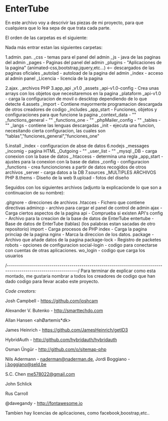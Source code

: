 # EnterTube
En este archivo voy a descrivir las piezas de mi proyecto, para que cualquiera que lo lea sepa de que trata cada parte.

El orden de las carpetas es el siguiente:

Nada más entrar estan las siguientes carpetas:

1.admin. pan.
      _css - temas para el panel del admin
      _js - java de las paginas del admin
      _pages - Paginas del panel del admin
      _plugins - "Aplicaciones de la pagina" (animated-css,bootstrap,jquery,etc...) <-- descargados de las paginas oficiales
      _autolad - autoload de la pagina del admin
      _index - acceso al admin panel
      _Licencia - licencia de la pagina
      
2.ajax.
      _archivos PHP
3.app_api
      _v1.0
        _assets
        _api-v1.0-config - Crea unas arrays con los objetos que necesitaremos en la pagina
        _plataform
        _api-v1.0 - carga la configuracion de movil o descktop dependiendo de lo que detecte
4.assets
        _import - Contiene mayormente programacion descargada de otros creadores de codigo
        _includes
               _app_start - Funciones, objetos y configuraciones para que funcione la pagina
               _context_data - ""
               _functions_general - ""
               _functions_one - ""
               _phpMailer_config - "" 
               _tables - ""
        _langs - contiene las lenguas descargadas
        _init - ejecuta una funcion, necesitando cierta configuracion, las cuales son "tablas","funciones_general","funciones_one"
        
5.install
        _index - configuracion de abse de datos
6.nodejs
        _messages
              _incomig - pagina HTML
              _Outgoing - ""
              _user_list - ""
        _mysql
              _DB - carga conexion con la base de datos
        _.htaccess - determina una regla
        _app_start - ajustes para la conexion con la base de datos
        _config - configuracion
        _functions - crea funcionciones a partir de datos recogidos de otros archivos
        _server - carga datos a la DB
7.sources
        _MULTIPLES ARCHIVOS PHP
8.thems - Diseño de la web
9.upload - fotos del diseño

Seguidos con los siguientes archivos (adjunto la explicacionde lo que son a continuacion de su nombre):

.gitgnore - direcciones de archivos
.htacces - Fichero que contiene directivas
admincp - archivo para cargar el panel de control de admin
ajax - Carga ciertos aspectos de la pagina
api - Comprueba si existen API's
config - Archivo para la creacion de la base de datos de EnterTube
entertube - Base de datos de EnterTube (tablas) (los palabras estan sacadas de otro repositorio)
import - Carga procesos de PHP
index - Carga la pagina princiap de la pagina
nginx - Marca la direccion de los datos.
package - Archivo que añade datos de la pagina
package-lock - Registro de packetes
robots - opciones de configuracion
social-login - codigo para conectarse con cuentas de otras aplicaciones.
wo_login - codigo que carga los usuarios




/-----------------------------------------------------------------------------------------------------------------/
Para terminar de explicar como esta montado, me gustaria nombrar a todos los creadores de codigo que han dado codigo para llevar acabo este proyecto.


*Code creators:*

Josh Campbell - https://github.com/joshcam

Alexander V. Butenko - http://smarttechdo.com

Allan Hansen <ahØartemis*dk>  

James Heinrich - https://github.com/JamesHeinrich/getID3 

HybridAuth - http://github.com/hybridauth/hybridauth

Osman Üngür - http://github.com/o/sitemap-php

Nils Adermann - <naderman@naderman.de>, Jordi Boggiano - <j.boggiano@seld.be>

S.C. Chen <me578022@gmail.com>

John Schlick
 
Rus Carroll

@davegandy - http://fontawesome.io

Tambien hay licencias de aplicaciones, como facebook,boostrap,etc..

